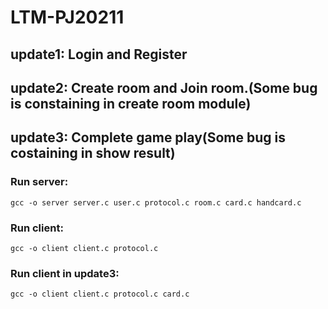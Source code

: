 # LTM-PJ20211
## update1: Login and Register
## update2: Create room and Join room.(Some bug is constaining in create room module)
## update3: Complete game play(Some bug is costaining in show result)
### Run server:

```
gcc -o server server.c user.c protocol.c room.c card.c handcard.c
```
### Run client:

```
gcc -o client client.c protocol.c
```
### Run client in update3:
```
gcc -o client client.c protocol.c card.c
```
